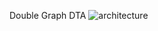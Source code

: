 Double Graph DTA
![architecture](https://user-images.githubusercontent.com/35489839/158920059-0340ec75-97b7-4451-8ff1-736fb4c73b71.png)
